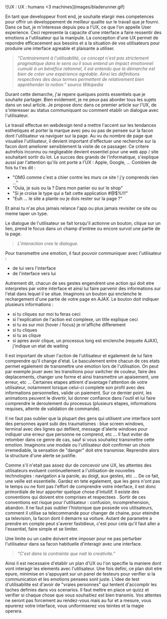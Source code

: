 <markdown>
![UX : UX : humans <3 machines](images/bladerunner.gif)

En tant que developpeur front end, je souhaite elargir mes competences pour offrir un developpement de meilleur qualite sur le travail que je fourni. Dans ce but, je m'interesse depuis peu a l'UX, ce que l'on appelle User experience. Ceci represente la capacite d'une interface a faire ressentir des emotions a l'utilisateur qui la manipule. La conception d'une UX permet de repondre efficacement aux besoins et a la situation de vos utilisateurs pour produire une interface agreable et plaisante a utiliser.

> *"Contrairement à l'utilisabilité, ce concept n'est pas strictement pragmatique dans le sens ou il sous entend un impact émotionnel cumulé à un bénéfice rationnel, il est entendu que la démarche est bien de créer une expérience agréable. Ainsi les définitions respectives des deux termes permettent de relativement bien appréhender la notion." source Wikipedia*

Durant cette demarche, j'ai repere quelques points essentiels que je souhaite partager. Bien evidement, je ne peux pas aborder tous les sujets dans un seul article. Je propose donc dans ce premier article sur l'UX, de s'interesser au status communiquant ou comment etablir un dialogue avec l'utilisateur.

Le travail effectue en webdesign tend a mettre l'accent sur les tendances esthetiques et porter la marque avec peu ou pas de pensee sur la facon dont l'utilisateur va naviguer sur la page. Au vu du nombre de page que visualise l'utilisateur, il devient important d'effectuer une recherche sur la facon dont ameliorer sensiblement la visite de ce passager. Ce critere autrefois inconnu ou negligeable devient essentiel pour une web app / site souhaitant sortir du lot. Le succes des grands de l'informatique, s'explique aussi par l'attention qu'ils ont porte a l'UX : Apple, Google, ... Combien de fois tu t'es dit :

* "OMG comme c'est a chier contre les murs ce site ! j'y comprends rien ..."
* "Oula, je suis ou la ? Dans mon panier ou sur le shop"
* "Si je croise le type qui a fait cette application #@$%!!!"
* "Euh ... le site a plante ou je dois rester sur la page ?"

Et ainsi tu n'as plus jamais relance l'app ou plus jamais revisiter ce site ou meme taper un type.

Le dialogue de l'utilisateur se fait lorsqu'il actionne un bouton, clique sur un lien, prend le focus dans un champ d'entree ou encore survol une partie de la page.

>*L'interaction cree le dialogue.*

Pour transmettre une emotion, il faut pouvoir communiquer avec l'utilisateur :

* de lui vers l'interface
* de l'interface vers lui

Autrement dit, chacun de ses gestes engendrent une action qui doit etre interpretes par votre interface et ainsi lui faire parvenir des informations sur l'etat dans lequel il se situe. Imaginons un bouton qui enclenche le rechargement d'une partie de votre page en AJAX. Le bouton doit indiquer plusieurs informations :

* si tu cliques sur moi tu feras ceci
* si l'explication de l'action est complexe, un title explique ceci
* si tu es sur moi (hover / focus) je m'affiche differement
* si tu cliques
* si tu as clique
* si apres avoir clique, un processus long est enclenche (requete AJAX), j'indique un etat de waiting

Il est important de situer l'action de l'utilisateur et egalement de lui faire comprendre qu'il change d'etat. Le basculement entre chacun de ces etats permet egalement de transmettre une emotion lors de l'utilisation. On peut par exemple jouer avec les transitions pour switcher de couleur, faire des deplacements, changer une forme et ainsi transmettre un apaisement, une erreur, etc ... Certaines etapes attirent d'avantage l'attention de votre utilisateur, notamment lorsque celui-ci complete son profil avec des informations personnelles, valide un paiement. Sur ce dernier point, les animations peuvent le divertir, lui donner confiance dans l'outil et lui faire comprendre le deroulement du processus (plusieurs etapes, informations requises, attente de validation de commande).

Il ne faut pas oublier que la plupart des gens qui utilisent une interface sont des personnes ayant subi des traumatismes  : blue screen windows, terminal avec des lignes qui defilent, message d'alerte windows pour indiquer une erreur que personne ne comprend, etc ... Il faut eviter de retomber dans ce genre de cas, sauf si vous souhaitez transmettre cette emotion. Imaginons une modale ou l'utilisateur doit confirmer un choix irremediable, la sensation de "danger" doit etre transmise. Reprendre alors la structure d'une alerte se justifie.

Comme s'il n'etait pas assez dur de concevoir une UX, les attentes des utilisateurs evoluent continuellement a l'utilisation de nouvelles technologies : navigation a la parole, au doigt, aux gestes, etc ... De ce fait, une veille est essentielle. Gardez en tete egalement, que les gens n'ont pas le temps ou ne font pas l'effort de comprendre votre interface, il est donc primordiale de leur apporter quelque chose d'intuitif. Il existe des conventions qui doivent etre comprises et respectees . Sortir de ces conventions est risque pour l'utilisateur : confusion, incomprehension, abandon. Il ne faut pas oublier l'historique que possede vos utilisateurs, comment il utilise sa telecommande pour changer de chaine, pour eteindre sa television, la facon dont il demarre sa voiture. Autant de parametre a prendre en compte peut s'averer fastidieux, c'est pour cela qu'il faut aller a l'essentiel, faire simple et se limiter.

Une limite ou un cadre doivent etre imposer pour ne pas perturber l'utilisateur dans sa facon habituelle d'interagir avec une interface.

> *"C'est dans la contrainte que nait la creativite."*

Ainsi il est necessaire d'etablir un plan d'UX ou l'on specifie la maniere dont vont interagir les elements avec l'utilisateur. Une fois defini, ce plan doit etre epure, minimise en s'appuyant sur un panel de testeurs pour verifier si la communication et les emotions pensees sont juste. L'idee de test d'utilisabilite est d'avoir de "vraies personnes" qui tentent d'accomplir les taches definies dans vos scenarios. Il faut mettre en place un quizz et verifier si chaque chose que vous souhaitiez est bien transmis. Vos attentes ne seront pas forcement au rendez-vous mais au fur et a mesure, vous epurerez votre interface, vous uniformiserez vos teintes et la magie operera.

</markdown>